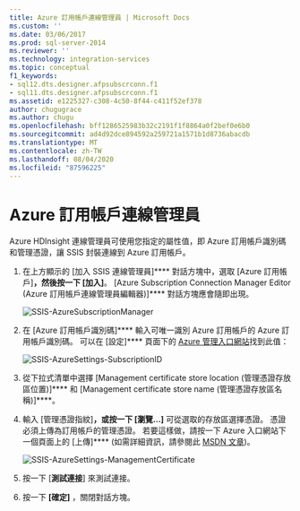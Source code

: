 ```yaml
---
title: Azure 訂用帳戶連線管理員 | Microsoft Docs
ms.custom: ''
ms.date: 03/06/2017
ms.prod: sql-server-2014
ms.reviewer: ''
ms.technology: integration-services
ms.topic: conceptual
f1_keywords:
- sql12.dts.designer.afpsubscrconn.f1
- sql11.dts.designer.afpsubscrconn.f1
ms.assetid: e1225327-c308-4c50-8f44-c411f52ef378
author: chugugrace
ms.author: chugu
ms.openlocfilehash: bff1286525983b32c2191f1f8864a0f2bef0e6b0
ms.sourcegitcommit: ad4d92dce894592a259721a1571b1d8736abacdb
ms.translationtype: MT
ms.contentlocale: zh-TW
ms.lasthandoff: 08/04/2020
ms.locfileid: "87596225"
---
```

# <a name="azure-subscription-connection-manager"></a>Azure 訂用帳戶連線管理員
  Azure HDInsight 連線管理員可使用您指定的屬性值，即 Azure 訂用帳戶識別碼和管理憑證，讓 SSIS 封裝連線到 Azure 訂用帳戶。

1.  在上方顯示的 [加入 SSIS 連線管理員]**** 對話方塊中，選取 [Azure 訂用帳戶]****，然後按一下 [加入]****。  [Azure Subscription Connection Manager Editor (Azure 訂用帳戶連線管理員編輯器)]**** 對話方塊應會隨即出現。

     ![SSIS-AzureSubscriptionManager](../media/ssis-azuresubscriptionmanager.png "SSIS-AzureSubscriptionManager")

2.  在 [Azure 訂用帳戶識別碼]**** 輸入可唯一識別 Azure 訂用帳戶的 Azure 訂用帳戶識別碼。  可以在 [設定]**** 頁面下的 [Azure 管理入口網站](https://manage.windowsazure.com)找到此值：

     ![SSIS-AzureSettings-SubscriptionID](../media/ssis-azuresettings-subscriptionid.png "SSIS-AzureSettings-SubscriptionID")

3.  從下拉式清單中選擇 [Management certificate store location (管理憑證存放區位置)]**** 和 [Management certificate store name (管理憑證存放區名稱)]****。

4.  輸入 [管理憑證指紋]****，或按一下 [瀏覽...]**** 可從選取的存放區選擇憑證。 憑證必須上傳為訂用帳戶的管理憑證。 若要這樣做，請按一下 Azure 入口網站下一個頁面上的 [上傳]**** (如需詳細資訊，請參閱此 [MSDN 文章](https://msdn.microsoft.com/library/azure/gg551722.aspx))。

     ![SSIS-AzureSettings-ManagementCertificate](../media/ssis-azuresettings-managementcertificate.png "SSIS-AzureSettings-ManagementCertificate")

5.  按一下 [**測試連接**] 來測試連接。

6.  按一下 **[確定]** ，關閉對話方塊。


